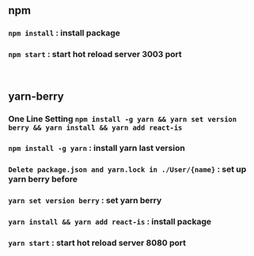 ## npm
### `npm install` : install package
### `npm start` : start hot reload server 3003 port

<br>

## yarn-berry
### One Line Setting `npm install -g yarn && yarn set version berry && yarn install && yarn add react-is`
### `npm install -g yarn` : install yarn last version
### `Delete package.json and yarn.lock in ./User/{name}` : set up yarn berry before
### `yarn set version berry` : set yarn berry
### `yarn install && yarn add react-is` : install package
### `yarn start` : start hot reload server 8080 port
